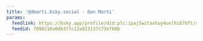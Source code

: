 ```yaml
---
title: '@dmarti.bsky.social - Don Marti'
params:
  feedlink: https://bsky.app/profile/did:plc:ipaj5witaxhuy4uxlhib7bft/rss
  feedid: 7098210a0db377c12a923137c73e760b
---
```

